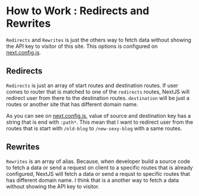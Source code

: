 # How to Work : Redirects and Rewrites

`Redirects` and `Rewrites` is just the others way to fetch data without showing the API key to visitor of this site.
This options is configured on [next.config.js](../../next.config.js).

## Redirects

`Redirects` is just an array of start routes and destination routes.
If user comes to router that is matched to one of the `redirects` routes, NextJS will redirect user from there to the destination routes.
`destination` will be just a routes or another site that has different domain name.

As you can see on [next.config.js](../../next.config.js), value of source and destination key has a string that is end with `:path*`. This mean that I want to redirect user from the routes that is start with `/old-blog` to `/new-sexy-blog` with a same routes.

## Rewrites

`Rewrites` is an array of alias.
Because, when developer build a source code to fetch a data or send a request on client to a specific routes that is already configured, NextJS will fetch a data or send a requst to specific routes that has different domain name.
I think that is a another way to fetch a data without showing the API key to visitor.

